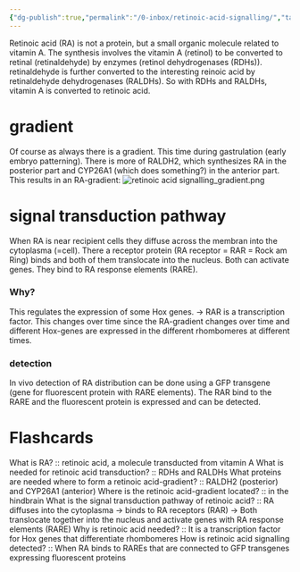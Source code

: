 ```yaml
---
{"dg-publish":true,"permalink":"/0-inbox/retinoic-acid-signalling/","tags":["uni/fmb/dev"]}
---
```


Retinoic acid (RA) is not a protein, but a small organic molecule related to vitamin A.
The synthesis involves the vitamin A (retinol) to be converted to retinal (retinaldehyde) by enzymes (retinol dehydrogenases (RDHs)). retinaldehyde is further converted to the interesting reinoic acid by retinaldehyde dehydrogenases (RALDHs).
So with RDHs and RALDHs, vitamin A is converted to retinoic acid.
# gradient 
Of course as always there is a gradient. This time during gastrulation (early embryo patterning). There is more of RALDH2, which synthesizes RA in the posterior part and CYP26A1 (which does something?) in the anterior part. This results in an RA-gradient:
![retinoic acid signalling_gradient.png](/img/user/7-notes/knowledge/images/retinoic%20acid%20signalling_gradient.png)
# signal transduction pathway
When RA is near recipient cells they diffuse across the membran into the cytoplasma (=cell). There a receptor protein (RA receptor = RAR = Rock am Ring) binds and both of them translocate into the nucleus. Both can activate genes. They bind to RA response elements (RARE). 
### Why?
This regulates the expression of some Hox genes.
→ RAR is a transcription factor.
This changes over time since the RA-gradient changes over time and different Hox-genes are expressed in the different rhombomeres at different times.
### detection
In vivo detection of RA distribution can be done using a GFP transgene (gene for fluorescent protein with RARE elements). The RAR bind to the RARE and the fluorescent protein is expressed and can be detected.


# Flashcards
What is RA? :: retinoic acid, a molecule transducted from vitamin A
What is needed for retinoic acid transduction? :: RDHs and RALDHs
What proteins are needed where to form a retinoic acid-gradient? :: RALDH2 (posterior) and CYP26A1 (anterior)
Where is the retinoic acid-gradient located? :: in the hindbrain
What is the signal transduction pathway of retinoic acid? :: RA diffuses into the cytoplasma → binds to RA receptors (RAR) → Both translocate together into the nucleus and activate genes with RA response elements (RARE)
Why is retinoic acid needed? :: It is a transcription factor for Hox genes that differentiate rhombomeres
How is retinoic acid signalling detected? :: When RA binds to RAREs that are connected to GFP transgenes expressing fluorescent proteins
